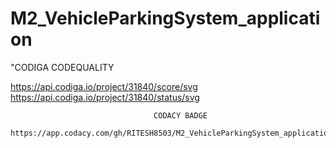 # M2_VehicleParkingSystem_application
"CODIGA CODEQUALITY

https://api.codiga.io/project/31840/score/svg
                                    https://api.codiga.io/project/31840/status/svg
                                    
                                    
                                    
                                    
                                    CODACY BADGE
                                    https://app.codacy.com/gh/RITESH8503/M2_VehicleParkingSystem_application/dashboard
